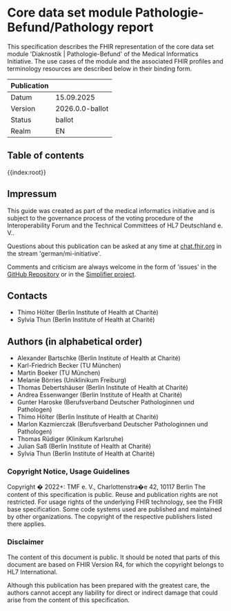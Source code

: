 # Core data set module Pathologie-Befund/Pathology report

This specification describes the FHIR representation of the core data set module 'Diaknostik | Pathologie-Befund' of the Medical Informatics Initiative. The use cases of the module and the associated FHIR profiles and terminology resources are described below in their binding form.

| Publication   |   |
|---------|---|
| Datum   | 15.09.2025 |
| Version | 2026.0.0-ballot         |
| Status  | ballot       |
| Realm   | EN          | 

## Table of contents

{{index:root}}

## Impressum

This guide was created as part of the medical informatics initiative and is subject to the governance process of the voting procedure of the Interoperability Forum and the Technical Committees of HL7 Deutschland e. V..

Questions about this publication can be asked at any time at [chat.fhir.org](https://chat.fhir.org) in the stream 'german/mi-initiative'.

Comments and criticism are always welcome in the form of 'issues' in the [GitHub Repository](https://github.com/medizininformatik-initiative/kerndatensatzmodul-PathologieBefund) or in the [Simplifier project](https://simplifier.net/medizininformatikinitiative-modulpathologie).

## Contacts

* Thimo Hölter              (Berlin Institute of Health at Charité)
* Sylvia Thun               (Berlin Institute of Health at Charité)


## Authors (in alphabetical order)

* Alexander Bartschke       (Berlin Institute of Health at Charité)
* Karl-Friedrich Becker     (TU München)
* Martin Boeker             (TU München)
* Melanie Börries           (Uniklinikum Freiburg)
* Thomas Debertshäuser      (Berlin Institute of Health at Charité)
* Andrea Essenwanger        (Berlin Institute of Health at Charité)
* Gunter Haroske            (Berufsverband Deutscher Pathologinnen und Pathologen)
* Thimo Hölter              (Berlin Institute of Health at Charité)
* Marlon Kazmierczak        (Berufsverband Deutscher Pathologinnen und Pathologen)
* Thomas Rüdiger            (Klinikum Karlsruhe)
* Julian Saß                (Berlin Institute of Health at Charité)
* Sylvia Thun               (Berlin Institute of Health at Charité)

### Copyright Notice, Usage Guidelines
Copyright � 2022+: TMF e. V., Charlottenstra�e 42, 10117 Berlin
The content of this specification is public. Reuse and publication rights are not restricted.
For usage rights of the underlying FHIR technology, see the FHIR base specification.
Some code systems used are published and maintained by other organizations. The copyright of the respective publishers listed there applies.</br> 

### Disclaimer
The content of this document is public. It should be noted that parts of this document are based on FHIR Version R4, for which the copyright belongs to HL7 International.

Although this publication has been prepared with the greatest care, the authors cannot accept any liability for direct or indirect damage that could arise from the content of this specification.
